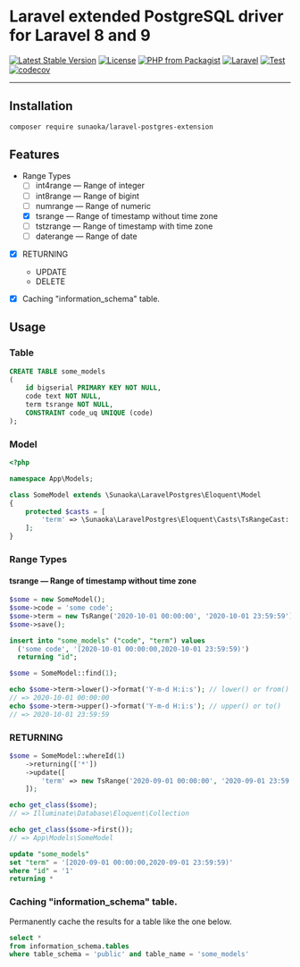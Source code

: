 # Laravel extended PostgreSQL driver for Laravel 8 and 9

[![Latest Stable Version](https://poser.pugx.org/sunaoka/laravel-postgres-extension/v/stable)](https://packagist.org/packages/sunaoka/laravel-postgres-extension)
[![License](https://poser.pugx.org/sunaoka/laravel-postgres-extension/license)](https://packagist.org/packages/sunaoka/laravel-postgres-extension)
[![PHP from Packagist](https://img.shields.io/packagist/php-v/sunaoka/laravel-postgres-extension)](composer.json)
[![Laravel](https://img.shields.io/badge/laravel-8.x%20%7C%209.x-red)](https://laravel.com/)
[![Test](https://github.com/sunaoka/laravel-postgres-extension/actions/workflows/test.yml/badge.svg)](https://github.com/sunaoka/laravel-postgres-extension/actions/workflows/test.yml)
[![codecov](https://codecov.io/gh/sunaoka/laravel-postgres-extension/branch/develop/graph/badge.svg)](https://codecov.io/gh/sunaoka/laravel-postgres-extension)

----

## Installation

```bash
composer require sunaoka/laravel-postgres-extension
```

## Features

- Range Types
    - [ ] int4range — Range of integer
    - [ ] int8range — Range of bigint
    - [ ] numrange — Range of numeric
    - [x] tsrange — Range of timestamp without time zone
    - [ ] tstzrange — Range of timestamp with time zone
    - [ ] daterange — Range of date

- [x] RETURNING
    - UPDATE
    - DELETE

- [x] Caching "information_schema" table.

## Usage

### Table

```sql
CREATE TABLE some_models
(
    id bigserial PRIMARY KEY NOT NULL,
    code text NOT NULL,
    term tsrange NOT NULL,
    CONSTRAINT code_uq UNIQUE (code)
);
```

### Model

```php
<?php

namespace App\Models;

class SomeModel extends \Sunaoka\LaravelPostgres\Eloquent\Model
{
    protected $casts = [
        'term' => \Sunaoka\LaravelPostgres\Eloquent\Casts\TsRangeCast::class, // tsrange
    ];
}
```

### Range Types

#### tsrange — Range of timestamp without time zone

```php
$some = new SomeModel();
$some->code = 'some code';
$some->term = new TsRange('2020-10-01 00:00:00', '2020-10-01 23:59:59');
$some->save();
```

```sql
insert into "some_models" ("code", "term") values
  ('some code', '[2020-10-01 00:00:00,2020-10-01 23:59:59)')
  returning "id";
```

```php
$some = SomeModel::find(1);

echo $some->term->lower()->format('Y-m-d H:i:s'); // lower() or from()
// => 2020-10-01 00:00:00
echo $some->term->upper()->format('Y-m-d H:i:s'); // upper() or to()
// => 2020-10-01 23:59:59
```

### RETURNING

```php
$some = SomeModel::whereId(1)
    ->returning(['*'])
    ->update([
        'term' => new TsRange('2020-09-01 00:00:00', '2020-09-01 23:59:59'),
    ]);

echo get_class($some);
// => Illuminate\Database\Eloquent\Collection

echo get_class($some->first());
// => App\Models\SomeModel
```

```sql
update "some_models" 
set "term" = '[2020-09-01 00:00:00,2020-09-01 23:59:59)' 
where "id" = '1' 
returning *
```

### Caching "information_schema" table.

Permanently cache the results for a table like the one below.

```sql
select * 
from information_schema.tables 
where table_schema = 'public' and table_name = 'some_models'
```
